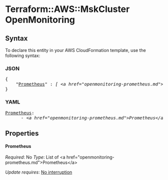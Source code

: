 # Terraform::AWS::MskCluster OpenMonitoring

## Syntax

To declare this entity in your AWS CloudFormation template, use the following syntax:

### JSON

<pre>
{
    "<a href="#prometheus" title="Prometheus">Prometheus</a>" : <i>[ &lt;a href=&#34;openmonitoring-prometheus.md&#34;&gt;Prometheus&lt;/a&gt;, ... ]</i>
}
</pre>

### YAML

<pre>
<a href="#prometheus" title="Prometheus">Prometheus</a>: <i>
      - &lt;a href=&#34;openmonitoring-prometheus.md&#34;&gt;Prometheus&lt;/a&gt;</i>
</pre>

## Properties

#### Prometheus

_Required_: No
_Type_: List of &lt;a href=&#34;openmonitoring-prometheus.md&#34;&gt;Prometheus&lt;/a&gt;

_Update requires_: [No interruption](https://docs.aws.amazon.com/AWSCloudFormation/latest/UserGuide/using-cfn-updating-stacks-update-behaviors.html#update-no-interrupt)

